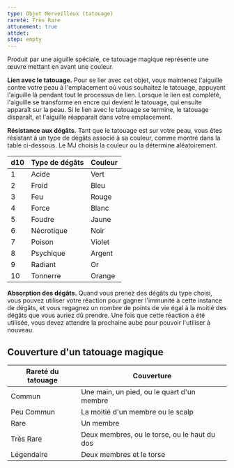```yaml
---
type: Objet Merveilleux (tatouage)
rareté: Très Rare
attunement: true
attdet:
step: empty
---
```

Produit par une aiguille spéciale, ce tatouage magique représente une œuvre mettant en avant une couleur.

**Lien avec le tatouage.** Pour se lier avec cet objet, vous maintenez l'aiguille contre votre peau à l'emplacement où vous souhaitez le tatouage, appuyant l'aiguille là pendant tout le processus de lien. Lorsque le lien est complété, l'aiguille se transforme en encre qui devient le tatouage, qui ensuite apparaît sur la peau. Si le lien avec le tatouage se termine, le tatouage disparaît, et l'aiguille réapparait dans votre emplacement.

**Résistance aux dégâts.** Tant que le tatouage est sur votre peau, vous êtes résistant à un type de dégâts associé à sa couleur, comme montré dans la table ci-dessous. Le MJ choisis la couleur ou la détermine aléatoirement.

| d10 | Type de dégâts | Couleur |
| --- | -------------- | ------- |
| 1   | Acide          | Vert    |
| 2   | Froid          | Bleu    |
| 3   | Feu            | Rouge   |
| 4   | Force          | Blanc   |
| 5   | Foudre         | Jaune   |
| 6   | Nécrotique     | Noir    |
| 7   | Poison         | Violet  |
| 8   | Psychique      | Argent  |
| 9   | Radiant        | Or      |
| 10  | Tonnerre        | Orange  |

**Absorption des dégâts.** Quand vous prenez des dégâts du type choisi, vous pouvez utiliser votre réaction pour gagner l'immunité à cette instance de dégâts, et vous regagnez un nombre de points de vie égal à la moitié des dégâts que vous auriez dû prendre. Une fois que cette réaction a été utilisée, vous devez attendre la prochaine aube pour pouvoir l'utiliser à nouveau.

## Couverture d'un tatouage magique

| Rareté du tatouage | Couverture                                   |
| ------------------ | -------------------------------------------- |
| Commun             | Une main, un pied, ou le quart d'un membre   |
| Peu Commun         | La moitié d'un membre ou le scalp            |
| Rare               | Un membre                                    |
| Très Rare          | Deux membres, ou le torse, ou le haut du dos |
| Légendaire         | Deux membres et le torse                     | 
